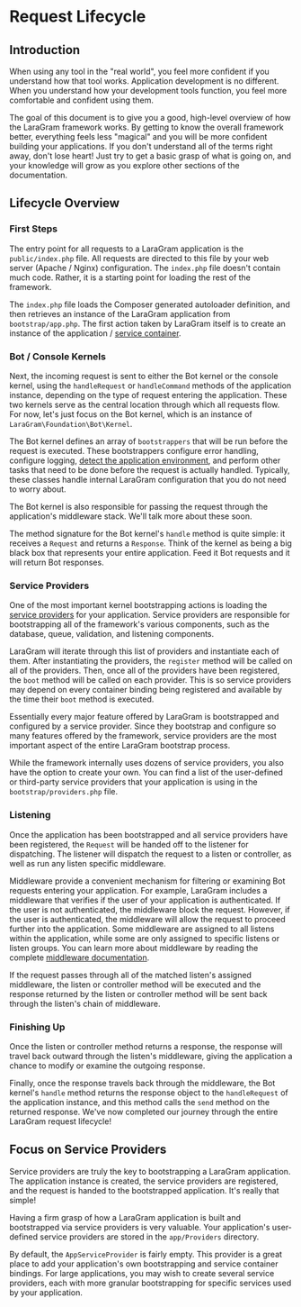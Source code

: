 # Request Lifecycle

<a name="introduction"></a>
## Introduction

When using any tool in the "real world", you feel more confident if you understand how that tool works. Application development is no different. When you understand how your development tools function, you feel more comfortable and confident using them.

The goal of this document is to give you a good, high-level overview of how the LaraGram framework works. By getting to know the overall framework better, everything feels less "magical" and you will be more confident building your applications. If you don't understand all of the terms right away, don't lose heart! Just try to get a basic grasp of what is going on, and your knowledge will grow as you explore other sections of the documentation.

<a name="lifecycle-overview"></a>
## Lifecycle Overview

<a name="first-steps"></a>
### First Steps

The entry point for all requests to a LaraGram application is the `public/index.php` file. All requests are directed to this file by your web server (Apache / Nginx) configuration. The `index.php` file doesn't contain much code. Rather, it is a starting point for loading the rest of the framework.

The `index.php` file loads the Composer generated autoloader definition, and then retrieves an instance of the LaraGram application from `bootstrap/app.php`. The first action taken by LaraGram itself is to create an instance of the application / [service container](/container.md).

<a name="http-console-kernels"></a>
### Bot / Console Kernels

Next, the incoming request is sent to either the Bot kernel or the console kernel, using the `handleRequest` or `handleCommand` methods of the application instance, depending on the type of request entering the application. These two kernels serve as the central location through which all requests flow. For now, let's just focus on the Bot kernel, which is an instance of `LaraGram\Foundation\Bot\Kernel`.

The Bot kernel defines an array of `bootstrappers` that will be run before the request is executed. These bootstrappers configure error handling, configure logging, [detect the application environment](/configuration.md#environment-configuration), and perform other tasks that need to be done before the request is actually handled. Typically, these classes handle internal LaraGram configuration that you do not need to worry about.

The Bot kernel is also responsible for passing the request through the application's middleware stack. We'll talk more about these soon.

The method signature for the Bot kernel's `handle` method is quite simple: it receives a `Request` and returns a `Response`. Think of the kernel as being a big black box that represents your entire application. Feed it Bot requests and it will return Bot responses.

<a name="service-providers"></a>
### Service Providers

One of the most important kernel bootstrapping actions is loading the [service providers](/providers.md) for your application. Service providers are responsible for bootstrapping all of the framework's various components, such as the database, queue, validation, and listening components.

LaraGram will iterate through this list of providers and instantiate each of them. After instantiating the providers, the `register` method will be called on all of the providers. Then, once all of the providers have been registered, the `boot` method will be called on each provider. This is so service providers may depend on every container binding being registered and available by the time their `boot` method is executed.

Essentially every major feature offered by LaraGram is bootstrapped and configured by a service provider. Since they bootstrap and configure so many features offered by the framework, service providers are the most important aspect of the entire LaraGram bootstrap process.

While the framework internally uses dozens of service providers, you also have the option to create your own. You can find a list of the user-defined or third-party service providers that your application is using in the `bootstrap/providers.php` file.

<a name="listening"></a>
### Listening

Once the application has been bootstrapped and all service providers have been registered, the `Request` will be handed off to the listener for dispatching. The listener will dispatch the request to a listen or controller, as well as run any listen specific middleware.

Middleware provide a convenient mechanism for filtering or examining Bot requests entering your application. For example, LaraGram includes a middleware that verifies if the user of your application is authenticated. If the user is not authenticated, the middleware block the request. However, if the user is authenticated, the middleware will allow the request to proceed further into the application. Some middleware are assigned to all listens within the application, while some are only assigned to specific listens or listen groups. You can learn more about middleware by reading the complete [middleware documentation](/middleware.md).

If the request passes through all of the matched listen's assigned middleware, the listen or controller method will be executed and the response returned by the listen or controller method will be sent back through the listen's chain of middleware.

<a name="finishing-up"></a>
### Finishing Up

Once the listen or controller method returns a response, the response will travel back outward through the listen's middleware, giving the application a chance to modify or examine the outgoing response.

Finally, once the response travels back through the middleware, the Bot kernel's `handle` method returns the response object to the `handleRequest` of the application instance, and this method calls the `send` method on the returned response. We've now completed our journey through the entire LaraGram request lifecycle!

<a name="focus-on-service-providers"></a>
## Focus on Service Providers

Service providers are truly the key to bootstrapping a LaraGram application. The application instance is created, the service providers are registered, and the request is handed to the bootstrapped application. It's really that simple!

Having a firm grasp of how a LaraGram application is built and bootstrapped via service providers is very valuable. Your application's user-defined service providers are stored in the `app/Providers` directory.

By default, the `AppServiceProvider` is fairly empty. This provider is a great place to add your application's own bootstrapping and service container bindings. For large applications, you may wish to create several service providers, each with more granular bootstrapping for specific services used by your application.
